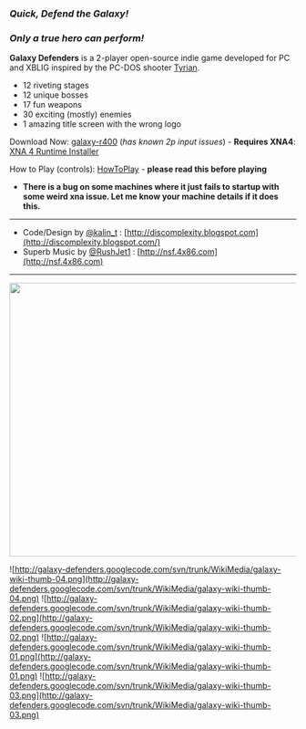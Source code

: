 ### _Quick, Defend the Galaxy!_ ###
### _Only a true hero can perform!_ ###

**Galaxy Defenders** is a 2-player open-source indie game developed for PC and XBLIG inspired by the PC-DOS shooter [Tyrian](http://www.lostgarden.com/search?q=Tyrian).

  * 12 riveting stages
  * 12 unique bosses
  * 17 fun weapons
  * 30 exciting (mostly) enemies
  * 1 amazing title screen with the wrong logo

Download Now: [galaxy-r400](http://galaxy-defenders.googlecode.com/files/galaxy%20-%20r400.zip) (_has known 2p input issues_) - **Requires XNA4**: [XNA 4 Runtime Installer](http://www.microsoft.com/en-us/download/details.aspx?id=20914)

How to Play (controls): [HowToPlay](http://code.google.com/p/galaxy-defenders/wiki/HowToPlay) - **please read this before playing**


  * **There is a bug on some machines where it just fails to startup with some weird xna issue. Let me know your machine details if it does this.**


---


  * Code/Design by [@kalin\_t](https://twitter.com/kalin_t) :  [http://discomplexity.blogspot.com](http://discomplexity.blogspot.com/)
  * Superb Music by [@RushJet1](https://twitter.com/RushJet1) : [http://nsf.4x86.com](http://nsf.4x86.com)


---


<a href='http://www.youtube.com/watch?feature=player_embedded&v=YNp4omHy3MA' target='_blank'><img src='http://img.youtube.com/vi/YNp4omHy3MA/0.jpg' width='640' height=480 /></a>


![http://galaxy-defenders.googlecode.com/svn/trunk/WikiMedia/galaxy-wiki-thumb-04.png](http://galaxy-defenders.googlecode.com/svn/trunk/WikiMedia/galaxy-wiki-thumb-04.png)
![http://galaxy-defenders.googlecode.com/svn/trunk/WikiMedia/galaxy-wiki-thumb-02.png](http://galaxy-defenders.googlecode.com/svn/trunk/WikiMedia/galaxy-wiki-thumb-02.png)
![http://galaxy-defenders.googlecode.com/svn/trunk/WikiMedia/galaxy-wiki-thumb-01.png](http://galaxy-defenders.googlecode.com/svn/trunk/WikiMedia/galaxy-wiki-thumb-01.png)
![http://galaxy-defenders.googlecode.com/svn/trunk/WikiMedia/galaxy-wiki-thumb-03.png](http://galaxy-defenders.googlecode.com/svn/trunk/WikiMedia/galaxy-wiki-thumb-03.png)